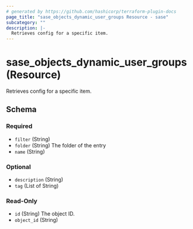 ```yaml
---
# generated by https://github.com/hashicorp/terraform-plugin-docs
page_title: "sase_objects_dynamic_user_groups Resource - sase"
subcategory: ""
description: |-
  Retrieves config for a specific item.
---
```


# sase_objects_dynamic_user_groups (Resource)

Retrieves config for a specific item.



<!-- schema generated by tfplugindocs -->
## Schema

### Required

- `filter` (String)
- `folder` (String) The folder of the entry
- `name` (String)

### Optional

- `description` (String)
- `tag` (List of String)

### Read-Only

- `id` (String) The object ID.
- `object_id` (String)


